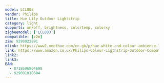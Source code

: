 ```yaml
---
model: LCL003
vendor: Philips
title: Hue Lily Outdoor Lightstrip
category: light
supports: on/off, brightness, colortemp, colorxy
zigbeemodel: ['LCL003'] 
compatible: [z2m]
z2m: 9290022891
mlink: https://www2.meethue.com/en-gb/p/hue-white-and-colour-ambience-lightstrip-outdoor-5-metre/8718696804698
link: https://www.amazon.co.uk/Philips-Colour-Ligthstrip-Outdoor-Compatible/dp/B07GF57ZCS
link2: 
link3: 
EAN: 
  - 8718696804698
  - 929001818604
---
```

